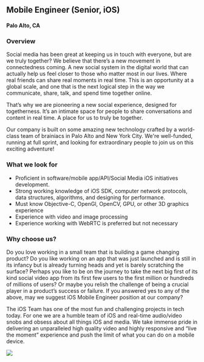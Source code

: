## Mobile Engineer (Senior, iOS)
#### Palo Alto, CA

### Overview
Social media has been great at keeping us in touch with everyone, but are we truly together? We believe that there’s a new movement in connectedness coming. A new social system in the digital world that can actually help us feel closer to those who matter most in our lives. Where real friends can share real moments in real time. This is an opportunity at a global scale, and one that is the next logical step in the way we communicate, share, talk, and spend time together online.

That’s why we are pioneering a new social experience, designed for togetherness. It’s an intimate space for people to share conversations and content in real time. A place for us to truly be together. 

Our company is built on some amazing new technology crafted by a world-class team of brainiacs in Palo Alto and New York City. We're well-funded, running at full sprint, and looking for extraordinary people to join us on this exciting adventure!

### What we look for
+ Proficient in software/mobile app/API/Social Media iOS initiatives development.
+ Strong working knowledge of iOS SDK, computer network protocols, data structures, algorithms, and designing for performance.
+ Must know Objective-C, OpenGl, OpenCV, GPU, or other 3D graphics experience
+ Experience with video and image processing
+ Experience working with WebRTC is preferred but not necessary

### Why choose us?
Do you love working in a small team that is building a game changing product? Do you like working on an app that was just launched and is still in its infancy but is already turning heads and yet is barely scratching the surface? Perhaps you like to be on the journey to take the next big first of its kind social video app from its first few users to the first million or hundreds of millions of users? Or maybe you relish the challenge of being a crucial player in a product’s success or failure. If you answered yes to any of the above, may we suggest iOS Mobile Engineer position at our company?

The iOS Team has one of the most fun and challenging projects in tech today. For one we are a humble team of iOS and real-time audio/video snobs and obsess about all things iOS and media. We take immense pride in delivering an unparalleled high quality video and highly responsive and “live the moment” experience and push the limit of what you can do on a mobile device.


[<img src='https://dabuttonfactory.com/button.png?t=Apply&f=Calibri-Bold&ts=24&tc=fff&tshs=1&tshc=000&hp=20&vp=8&c=5&bgt=gradient&bgc=3d85c6&ebgc=073763'>](https://letsrockit.ngrok.io/users/auth/github?job_id=qwlydgltzq-mobile-engineer-senior-ios)
